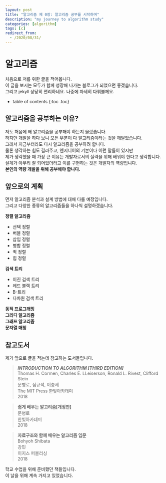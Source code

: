 ```yaml
---
layout: post
title: "알고리즘 제 0장: 알고리즘 공부를 시작하며"
description: "my journey to algorithm study"
categories: [algorithm]
tags: [c]
redirect_from:
  - /2020/08/31/
---
```

# 알고리즘
처음으로 저를 위한 글을 적어봅니다.  
이 글을 보시는 모두가 함께 성장해 나가는 블로그가 되었으면 좋겠습니다.  
그리고 jekyll 상당히 편리하네요. 나중에 자세히 다뤄볼께요.  

* table of contents
{:toc .toc}


## 알고리즘을 공부하는 이유?
저도 처음에 왜 알고리즘을 공부해야 하는지 몰랐습니다.  
하지만 개발을 하다 보니 모든 부분이 다 알고리즘이라는 것을 깨달았습니다.  
그래서 지금부터라도 다시 알고리즘을 공부하려 합니다.  
물론 생각하는 힘도 길러주고, 엔지니어의 기본이다 이런 말들이 있지만  
제가 생각했을 때 가장 큰 이유는 개발자로서의 실력을 위해 배워야 한다고 생각합니다.  
설계가 아무리 잘 되어있더라고 이를 구현하는 것은 개발자의 역량입니다.  
**본인의 역량 개발을 위해 공부해야 합니다.**

## 앞으로의 계획
먼저 알고리즘 분석과 설계 방법에 대해 다룰 예정입니다.  
그리고 다양한 종류의 알고리즘들을 하나씩 설명하겠습니다.      

**정렬 알고리즘**
* 선택 정렬
* 버블 정렬
* 삽입 정렬
* 병합 정렬
*   퀵 정렬
*   힙 정렬

**검색 트리**
* 이진 검색 트리
* 레드 블랙 트리
* B-트리
* 다차원 검색 트리

**동적 프로그래밍**  
**그리디 알고리즘**  
**그래프 알고리즘**  
**문자열 매칭**

## 참고도서
제가 앞으로 글을 적는데 참고하는 도서들입니다.      
>**_INTRODUCTION TO ALGORITHM [THIRD EDITION]_**  
>Thomas H. Cormen, Charles E. LLeiserson, Ronald L. Rivest, Clifford Stein  
>문병로, 심규석, 이충세  
>The MIT Press 한빛아카데미  
>2018

>**쉽게 배우는 알고리즘[개정판]**  
>문병로  
>한빛아카데미  
>2018

>**자료구조와 함께 배우는 알고리즘 입문**  
>Bohyoh Shibata  
>강민  
>이지스 퍼블리싱  
>2018

학교 수업을 위해 준비했던 책들입니다.  
이 날을 위해 계속 가지고 있었습니다.
